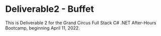 # Deliverable2 - Buffet

This is Deliverable 2 for the Grand Circus Full Stack C# .NET After-Hours Bootcamp, beginning April 11, 2022.
